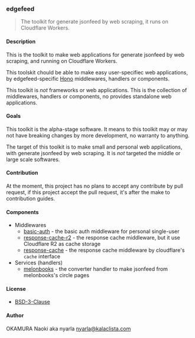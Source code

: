 ### edgefeed

> The toolkit for generate jsonfeed by web scraping, it runs on Cloudflare Workers.

#### Description

This is the toolkit to make web applications for generate jsonfeed by web scraping, and running on Cloudflare Workers.

This toolskit chould be able to make easy user-specifiec web applications, by edgefeed-specific [Hono](https://hono.dev/) middlewares, handlers or components.

This toolkit is _not_ frameworks or web applications. This is the collection of middlewares, handlers or components, no provides standalone web applications.

#### Goals

This toolkit is the alpha-stage software. It means to this toolkit may or may not have breaking changes by more development, no warranty to anything.

The target of this toolkit is to make small and personal web applications, with generate jsonfeed by web scraping.
It is _not_ targeted the middle or large scale softwares.

#### Contribution

At the moment, this project has no plans to accept any contribute by pull request,
if this project accept the pull request, it's after the make to contribution guides.

#### Components

- Middlewares
  - [basic-auth](./src/middlewares/by-name/ba/basic-auth.ts) - the basic auth middleware for personal single-user
  - [response-cache-r2](./src/middlewares/by-name/re/response-cache-r2.ts) - the response cache middleware, but it use Cloudflare R2 as cache storage
  - [response-cache](./src/middlewares/by-name/re/response-cache.ts) - the response cache middleware by cloudflare's `cache` interface
- Services (handlers)
  - [melonbooks](./src/services/by-name/me/melonbooks) - the converter handler to make jsonfeed from melonbooks's circle pages

#### License

- [BSD-3-Clause](./LICENSE.md)

#### Author

OKAMURA Naoki aka nyarla <nyarla@kalaclista.com>
